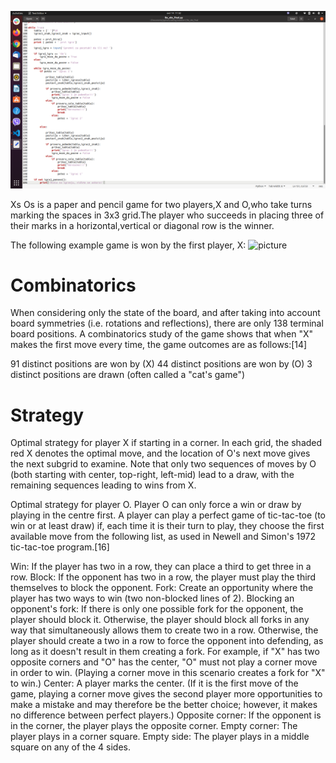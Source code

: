 ![Github](https://github.com/fbugarski/iks-oks/blob/master/Screenshot%20from%202020-10-14%2011-32-47.png)

Xs Os is a paper and pencil game for two players,X and O,who take turns marking the spaces in 3x3 grid.The player who succeeds in placing three of their marks in a horizontal,vertical or diagonal row is the winner.

The following example game is won by the first player, X:  ![picture](https://upload.wikimedia.org/wikipedia/commons/1/1b/Tic-tac-toe-game-1.svg)


# Combinatorics

When considering only the state of the board, and after taking into account board symmetries (i.e. rotations and reflections), there are only 138 terminal board positions. A combinatorics study of the game shows that when "X" makes the first move every time, the game outcomes are as follows:[14]

91 distinct positions are won by (X)
44 distinct positions are won by (O)
3 distinct positions are drawn (often called a "cat's game")

# Strategy

Optimal strategy for player X if starting in a corner. In each grid, the shaded red X denotes the optimal move, and the location of O's next move gives the next subgrid to examine. Note that only two sequences of moves by O (both starting with center, top-right, left-mid) lead to a draw, with the remaining sequences leading to wins from X.

Optimal strategy for player O. Player O can only force a win or draw by playing in the centre first.
A player can play a perfect game of tic-tac-toe (to win or at least draw) if, each time it is their turn to play, they choose the first available move from the following list, as used in Newell and Simon's 1972 tic-tac-toe program.[16]

Win: If the player has two in a row, they can place a third to get three in a row.
Block: If the opponent has two in a row, the player must play the third themselves to block the opponent.
Fork: Create an opportunity where the player has two ways to win (two non-blocked lines of 2).
Blocking an opponent's fork: If there is only one possible fork for the opponent, the player should block it. Otherwise, the player should block all forks in any way that simultaneously allows them to create two in a row. Otherwise, the player should create a two in a row to force the opponent into defending, as long as it doesn't result in them creating a fork. For example, if "X" has two opposite corners and "O" has the center, "O" must not play a corner move in order to win. (Playing a corner move in this scenario creates a fork for "X" to win.)
Center: A player marks the center. (If it is the first move of the game, playing a corner move gives the second player more opportunities to make a mistake and may therefore be the better choice; however, it makes no difference between perfect players.)
Opposite corner: If the opponent is in the corner, the player plays the opposite corner.
Empty corner: The player plays in a corner square.
Empty side: The player plays in a middle square on any of the 4 sides.
